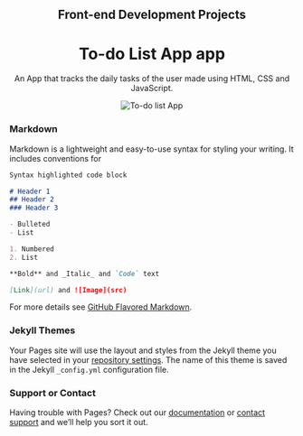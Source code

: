 <div align="center"> 
  <h2><b>Front-end Development Projects</b></h2>
</div>

                                                                       
<div align="center"> 
  <h1><b> To-do List App app</b></h1> 
 
  <p> An App that tracks the daily tasks of the user made using HTML, CSS and JavaScript.</p>
</div>

  
 <div align="center">
  <img src="https://www.workflowmax.com/hubfs/6-things-to-do-list.png" alt="To-do list App">
  </div>
  
  
### Markdown

Markdown is a lightweight and easy-to-use syntax for styling your writing. It includes conventions for

```markdown
Syntax highlighted code block

# Header 1
## Header 2
### Header 3

- Bulleted
- List

1. Numbered
2. List

**Bold** and _Italic_ and `Code` text

[Link](url) and ![Image](src)
```

For more details see [GitHub Flavored Markdown](https://guides.github.com/features/mastering-markdown/).

### Jekyll Themes

Your Pages site will use the layout and styles from the Jekyll theme you have selected in your [repository settings](https://github.com/Matthew-Mcds/Matthew-Mcds.github.io/settings). The name of this theme is saved in the Jekyll `_config.yml` configuration file.

### Support or Contact

Having trouble with Pages? Check out our [documentation](https://docs.github.com/categories/github-pages-basics/) or [contact support](https://github.com/contact) and we’ll help you sort it out.

